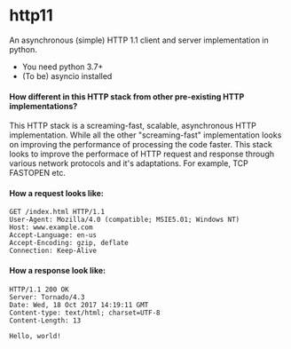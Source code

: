 # http11
An asynchronous (simple) HTTP 1.1 client and server implementation in python.

- You need python 3.7+
- (To be) asyncio installed


#### How different in this HTTP stack from other pre-existing HTTP implementations?

This HTTP stack is a screaming-fast, scalable, asynchronous HTTP implementation. While all the other "screaming-fast" implementation looks on improving the performance of processing the code faster. This stack looks to improve the performace of HTTP request and response through various network protocols and it's adaptations. For example, TCP FASTOPEN etc.

#### How a request looks like:

```
GET /index.html HTTP/1.1
User-Agent: Mozilla/4.0 (compatible; MSIE5.01; Windows NT)
Host: www.example.com
Accept-Language: en-us
Accept-Encoding: gzip, deflate
Connection: Keep-Alive
```

#### How a response look like:

```
HTTP/1.1 200 OK
Server: Tornado/4.3
Date: Wed, 18 Oct 2017 14:19:11 GMT
Content-type: text/html; charset=UTF-8
Content-Length: 13

Hello, world!
```
